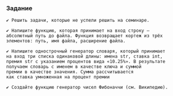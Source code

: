 ### Задание

    ✔ Решить задачи, которые не успели решить на семинаре.

    ✔ Напишите функцию, которая принимает на вход строку —
    абсолютный путь до файла. Функция возвращает кортеж из трёх
    элементов: путь, имя файла, расширение файла.

    ✔ Напишите однострочный генератор словаря, который принимает
    на вход три списка одинаковой длины: имена str, ставка int,
    премия str с указанием процентов вида «10.25%». В результате
    получаем словарь с именем в качестве ключа и суммой
    премии в качестве значения. Сумма рассчитывается
    как ставка умноженная на процент премии

    ✔ Создайте функцию генератор чисел Фибоначчи (см. Википедию).